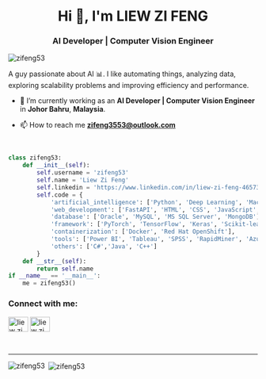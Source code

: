 <h1 align="center">Hi 👋, I'm LIEW ZI FENG</h1>
<h3 align="center">AI Developer | Computer Vision Engineer</h3>

<p align="left"> <img src="https://komarev.com/ghpvc/?username=zifeng53&label=Profile%20views&color=0e75b6&style=flat" alt="zifeng53" /> </p>

A guy passionate about AI :bar_chart:. I like automating things, analyzing data, exploring scalability problems and improving efficiency and performance. 

<!-- - 🔭 I’m currently working on [Building E-Commerce Website using Django, React & MySQL](https://github.com/zifeng53/ECOMWEBSITE) -->

- 🌱 I’m currently working as an **AI Developer | Computer Vision Engineer** in **Johor Bahru**, **Malaysia**.

- 📫 How to reach me **zifeng3553@outlook.com**
<br/>

```python
class zifeng53:
    def __init__(self):
        self.username = 'zifeng53'
        self.name = 'Liew Zi Feng'
        self.linkedin = 'https://www.linkedin.com/in/liew-zi-feng-4657361b2/'
        self.code = {
            'artificial_intelligence': ['Python', 'Deep Learning', 'Machine Learning', 'NLP', 'Computer Vision'],
            'web_development': ['FastAPI', 'HTML', 'CSS', 'JavaScript', 'PHP', 'Django'],
            'database': ['Oracle', 'MySQL', 'MS SQL Server', 'MongoDB'],
            'framework': ['PyTorch', 'TensorFlow', 'Keras', 'Scikit-learn', 'Pandas', 'Matplotlib', 'NLTK', 'Seaborn'],
            'containerization': ['Docker', 'Red Hat OpenShift'],
            'tools': ['Power BI', 'Tableau', 'SPSS', 'RapidMiner', 'Azure', 'Jupyter', 'RStudio','VS Code', 'Excel'],
            'others': ['C#','Java', 'C++']
        }
    def __str__(self):
        return self.name
if __name__ == '__main__':
    me = zifeng53()
```

<h3 align="left">Connect with me:</h3>
<p align="left">
<a href="https://linkedin.com/in/liew-zi-feng-4657361b2" target="blank"><img align="center" src="https://cdn.jsdelivr.net/npm/simple-icons@3.0.1/icons/linkedin.svg" alt="liew zi feng" height="30" width="40" /></a>
<a href="https://kaggle.com/liewzifeng" target="blank"><img align="center" src="https://cdn.jsdelivr.net/npm/simple-icons@3.0.1/icons/kaggle.svg" alt="liew zi feng" height="30" width="40" /></a>
</p>
<br/>
<hr/>
<p><img align="left" src="https://github-readme-stats.vercel.app/api/top-langs?username=zifeng53&show_icons=true&locale=en&layout=compact" alt="zifeng53" /></p>

<p>&nbsp;<img align="center" src="https://github-readme-stats.vercel.app/api?username=zifeng53&show_icons=true&locale=en" alt="zifeng53" /></p>
